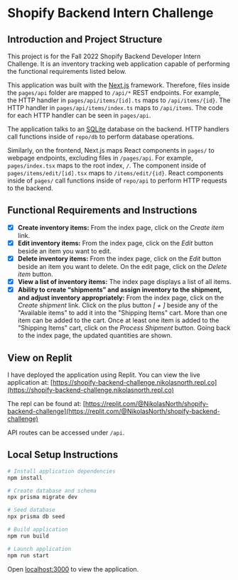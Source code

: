 # Shopify Backend Intern Challenge

## Introduction and Project Structure

This project is for the Fall 2022 Shopify Backend Developer Intern Challenge. It is an inventory tracking web
application capable of performing the functional requirements listed below.

This application was built with the [Next.js](https://nextjs.org/) framework. Therefore, files inside the `pages/api`
folder are mapped to `/api/*` REST endpoints. For example, the HTTP handler in `pages/api/items/[id].ts` maps
to `/api/items/{id}`. The HTTP handler in `pages/api/items/index.ts` maps to `/api/items`. The code for each HTTP
handler can be seen in `pages/api`.

The application talks to an [SQLite](https://www.sqlite.org/index.html) database on the backend. HTTP handlers call
functions inside of `repo/db` to perform database operations.

Similarly, on the frontend, Next.js maps React components in `pages/` to webpage endpoints, excluding files
in `/pages/api`. For example, `pages/index.tsx` maps to the root index, `/`. The component inside
of `pages/items/edit/[id].tsx` maps to `/items/edit/{id}`. React components inside of `pages/` call functions inside
of `repo/api` to perform HTTP requests to the backend.

## Functional Requirements and Instructions

- [x] **Create inventory items:** From the index page, click on the *Create item* link.
- [x] **Edit inventory items:** From the index page, click on the *Edit* button beside an item you want to edit.
- [x] **Delete inventory items:** From the index page, click on the *Edit* button beside an item you want to delete. On
  the edit page, click on the *Delete item* button.
- [x] **View a list of inventory items:** The index page displays a list of all items.
- [x] **Ability to create “shipments” and assign inventory to the shipment, and adjust inventory appropriately:** From
  the index page, click on the *Create shipment* link. Click on the plus button *[ + ]* beside any of the "Available
  items" to add it into the "Shipping Items" cart. More than one item can be added to the cart. Once at least one item
  is added to the "Shipping Items" cart, click on the *Process Shipment* button. Going back to the index page, the
  updated quantities are shown.

## View on Replit

I have deployed the application using Replit. You can view the live application
at: [https://shopify-backend-challenge.nikolasnorth.repl.co](https://shopify-backend-challenge.nikolasnorth.repl.co)

The repl can be found
at: [https://replit.com/@NikolasNorth/shopify-backend-challenge](https://replit.com/@NikolasNorth/shopify-backend-challenge)

API routes can be accessed under `/api`.

## Local Setup Instructions

```bash
# Install application dependencies
npm install

# Create database and schema
npx prisma migrate dev

# Seed database
npx prisma db seed

# Build application
npm run build

# Launch application
npm run start
```

Open [localhost:3000](http://localhost:3000) to view the application.
